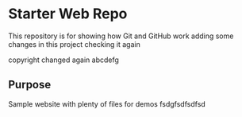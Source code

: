 # Starter Web Repo

This repository is for showing how Git and GitHub work
adding some changes in this project
checking it again


copyright changed again
abcdefg
## Purpose

Sample website with plenty of files for demos
fsdgfsdfsdfsd
